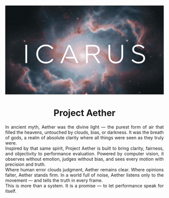 <p align = 'center'>
  <img src = 'https://github.com/Meet2304/Project-Icarus/blob/main/Project-Icarus-Header.jpg'>
</p>

<h1 align="center">Project Aether</h1>

<p align = 'justify'>
In ancient myth, Aether was the divine light — the purest form of air that filled the heavens, untouched by clouds, bias, or darkness. It was the breath of gods, a realm of absolute clarity where all things were seen as they truly were.
<br>
Inspired by that same spirit, Project Aether is built to bring clarity, fairness, and objectivity to performance evaluation. Powered by computer vision, it observes without emotion, judges without bias, and sees every motion with precision and truth.
<br>
Where human error clouds judgment, Aether remains clear.
Where opinions falter, Aether stands firm.
In a world full of noise, Aether listens only to the movement — and tells the truth in every frame.
<br>
This is more than a system.
It is a promise — to let performance speak for itself.
</p>
